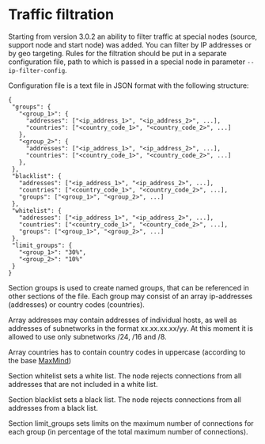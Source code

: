 # Traffic filtration

<!--
This section requires review
-->

Starting from version 3.0.2 an ability to filter traffic at special nodes (source, support node and start node) was added. You can filter by IP addresses or by geo targeting. Rules for the filtration should be put in a separate configuration file, path to which is passed in a special node in parameter `--ip-filter-config`.

Configuration file is a text file in JSON format with the following structure:

```
{
 "groups": {
   "<group_1>": {
     "addresses": ["<ip_address_1>", "<ip_address_2>", ...],
     "countries": ["<country_code_1>", "<country_code_2>", ...]
   },
   "<group_2>": {
     "addresses": ["<ip_address_1>", "<ip_address_2>", ...],
     "countries": ["<country_code_1>", "<country_code_2>", ...]
   },
 },
 "blacklist": {
   "addresses": ["<ip_address_1>", "<ip_address_2>", ...],
   "countries": ["<country_code_1>", "<country_code_2>", ...],
   "groups": ["<group_1>", "<group_2>", ...]
 },
 "whitelist": {
   "addresses": ["<ip_address_1>", "<ip_address_2>", ...],
   "countries": ["<country_code_1>", "<country_code_2>", ...],
   "groups": ["<group_1>", "<group_2>", ...]
 },
 "limit_groups": {
   "<group_1>": "30%",
   "<group_2>": "10%"
 }
}
```

Section groups is used to create named groups, that can be referenced in other sections of the file.
Each group may consist of an array ip-addresses (addresses) or country codes (countries).

Array addresses may contain addresses of individual hosts, as well as addresses of subnetworks in the format xx.xx.xx.xx/yy.
At this moment it is allowed to use only subnetworks /24, /16 and /8.

Array countries has to contain country codes in uppercase (according to the base [MaxMind](https://www.maxmind.com/))

Section whitelist sets a white list. The node rejects connections from all addresses that are not included in a white list.

Section blacklist sets a black list. The node rejects connections from all addresses from a black list.

Section limit_groups sets limits on the maximum number of connections for each group (in percentage of the total maximum number of connections).